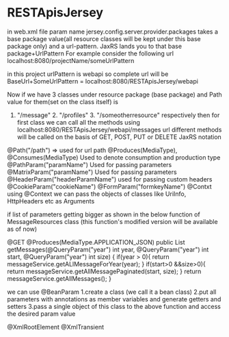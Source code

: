 # RESTApisJersey

in web.xml file param name jersey.config.server.provider.packages takes a base package value(all resource classes will be kept
under this base package only) and a url-pattern. JaxRS lands you to that base package+UrlPattern For example consider the 
following url
localhost:8080/projectName/someUrlPattern

in this project urlPattern is webapi so complete url will be BaseUrl+SomeUrlPattern = localhost:8080/RESTApisJersey/webapi

Now if we have 3 classes under resource package (base package) and Path value for them(set on the class itself) is  
1. "/message" 2. "/profiles"  3. "/someotherresource" respectively 
then for first class we can call all the methods using localhost:8080/RESTApisJersey/webapi/messages url
different methods will be called on the basis of GET, POST, PUT or DELETE JaxRS notation

@Path("/path") => used for url path
@Produces(MediaType), @Consumes(MediaType) Used to denote consumption and production type
@PathParam("paramName") Used for passing parameters
@MatrixParam("paramName") Used for passing parameters
@HeaderParam("headerParamName") used for passing custom headers
@CookieParam("cookieName")
@FormParam("formkeyName")
@Contxt using @Context we can pass the objects of classes like UriInfo, HttpHeaders etc as Arguments


if list of parameters getting bigger as shown in the below function of MessageResources class
(this function's modified version will be available as of now)

@GET
	@Produces(MediaType.APPLICATION_JSON)
	public List<Message> getMessages(@QueryParam("year") int year,
									 @QueryParam("year") int start,
									 @QueryParam("year") int size) {
		if(year > 0){
			return messageService.getALlMessageForYear(year);
		}
		if(start>0 &&size>0){
			return messageService.getAllMessagePaginated(start, size);
		}
		return messageService.getAllMessages();
	}
	
	
we can use @BeanParam
1.create a class (we call it a bean class)
2.put all parameters with annotations as member variables and generate getters and setters
3.pass a single object of this class to the above function and access the desired param value

@XmlRootElement
@XmlTransient